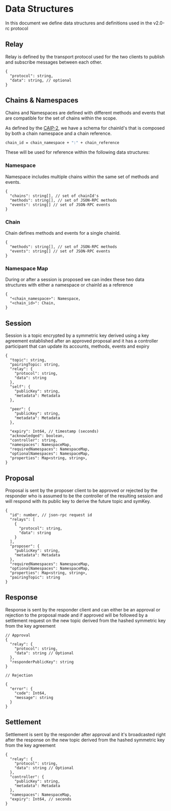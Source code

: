 # Data Structures

In this document we define data structures and definitions used in the v2.0-rc protocol

## Relay

Relay is defined by the transport protocol used for the two clients to publish and subscribe messages between each other.

```jsonc
{
  "protocol": string,
  "data": string, // optional
}
```

## Chains & Namespaces

Chains and Namespaces are defined with different methods and events that are compatible for the set of chains within the scope.

As defined by the [CAIP-2](https://chainagnostic.org/CAIPs/caip-2), we have a schema for chainId's that is composed by both a chain namespace and a chain reference.

```sh
chain_id = chain_namespace + ":" + chain_reference
```

These will be used for reference within the following data structures:

### Namespace

Namespace includes multiple chains within the same set of methods and events.

```jsonc
{
  "chains": string[], // set of chainId's
  "methods": string[], // set of JSON-RPC methods
  "events": string[] // set of JSON-RPC events
}
```

### Chain

Chain defines methods and events for a single chainId.

```jsonc
{
  "methods": string[], // set of JSON-RPC methods
  "events": string[] // set of JSON-RPC events
}
```

### Namespace Map

During or after a session is proposed we can index these two data structures with either a namespace or chainId as a reference

```jsonc
{
  "<chain_namespace>": Namespace,
  "<chain_id>": Chain,
}
```

## Session

Session is a topic encrypted by a symmetric key derived using a key agreement established after an approved proposal and it has a controller participant that can update its accounts, methods, events and expiry

```jsonc
{
  "topic": string,
  "pairingTopic: string,
  "relay": {
    "protocol": string,
    "data": string
  },
  "self": {
    "publicKey": string,
    "metadata": Metadata
  },

  "peer": {
    "publicKey": string,
    "metadata": Metadata
  },

  "expiry": Int64, // timestamp (seconds)
  "acknowledged": boolean,
  "controller": string,
  "namespaces": NamespaceMap,
  "requiredNamespaces": NamespaceMap,
  "optionalNamespaces": NamespaceMap,
  "properties": Map<string, string>,
}
```

## Proposal

Proposal is sent by the proposer client to be approved or rejected by the responder who is assumed to be the controller of the resulting session and will respond with its public key to derive the future topic and symKey.

```jsonc
{
  "id": number, // json-rpc request id
  "relays": [
    {
      "protocol": string,
      "data": string
    }
  ],
  "proposer": {
    "publicKey": string,
    "metadata": Metadata
  },
  "requiredNamespaces": NamespaceMap,
  "optionalNamespaces": NamespaceMap,
  "properties": Map<string, string>,
  "pairingTopic": string
}
```

## Response

Response is sent by the responder client and can either be an approval or rejection to the proposal made and if approved will be followed by a settlement request on the new topic derived from the hashed symmetric key from the key agreement

```jsonc
// Approval
{
  "relay": {
    "protocol": string,
    "data": string // Optional
  },
  "responderPublicKey": string
}

// Rejection

{
  "error": {
    "code": Int64,
    "message": string
  }
}
```

## Settlement

Settlement is sent by the responder after approval and it's broadcasted right after the response on the new topic derived from the hashed symmetric key from the key agreement

```jsonc
{
  "relay": {
    "protocol": string,
    "data": string // Optional
  },
  "controller": {
    "publicKey": string,
    "metadata": Metadata
  },
  "namespaces": NamespaceMap,
  "expiry": Int64, // seconds
}
```
